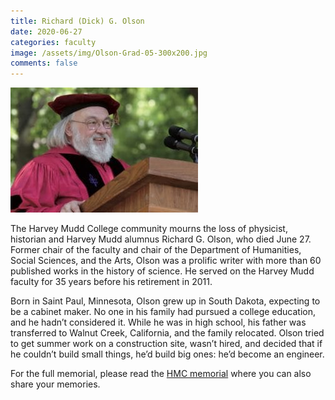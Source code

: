 ```yaml
---
title: Richard (Dick) G. Olson
date: 2020-06-27
categories: faculty
image: /assets/img/Olson-Grad-05-300x200.jpg
comments: false
---
```

![Richard (Dick) G. Olson](/assets/img/Olson-Grad-05-300x200.jpg)

The Harvey Mudd College community mourns the loss of physicist, historian and Harvey Mudd alumnus Richard G. Olson, who died June 27. Former chair of the faculty and chair of the Department of Humanities, Social Sciences, and the Arts, Olson was a prolific writer with more than 60 published works in the history of science. He served on the Harvey Mudd faculty for 35 years before his retirement in 2011.

Born in Saint Paul, Minnesota, Olson grew up in South Dakota, expecting to be a cabinet maker. No one in his family had pursued a college education, and he hadn’t considered it. While he was in high school, his father was transferred to Walnut Creek, California, and the family relocated. Olson tried to get summer work on a construction site, wasn’t hired, and decided that if he couldn’t build small things, he’d build big ones: he’d become an engineer.

For the full memorial, please read the [HMC memorial](https://www.hmc.edu/in-memoriam/richard-g-olson/) where you can also share your memories.
